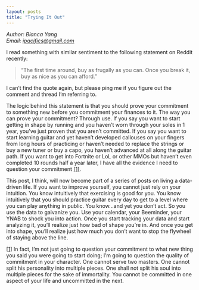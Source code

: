 ```yaml
---
layout: posts
title: "Trying It Out"
---
```

*Author: Bianca Yang*<br>
*Email: <a href="mailto:ipacifics@gmail.com?subject=Hello from the XDRT Blog">ipacifics@gmail.com</a>*<br>

I read something with similar sentiment to the following statement on Reddit recently:

> “The first time around, buy as frugally as you can. Once you break it, buy as nice as you can afford.”

I can’t find the quote again, but please ping me if you figure out the comment and thread I’m referring to.

The logic behind this statement is that you should prove your commitment to something new before you commitment your finances to it. The way you can prove your commitment? Through use. If you say you want to start getting in shape by running and you haven’t worn through your soles in 1 year, you’ve just proven that you aren’t committed. If you say you want to start learning guitar and yet haven’t developed callouses on your fingers from long hours of practicing or haven’t needed to replace the strings or buy a new tuner or buy a capo, you haven’t advanced at all along the guitar path. If you want to get into Fortnite or LoL or other MMOs but haven’t even completed 10 rounds half a year later, I have all the evidence I need to question your commitment [[1]](#1d)<a name="1u"></a>.

This post, I think, will now become part of a series of posts on living a data-driven life. If you want to improve yourself, you cannot just rely on your intuition. You know intuitively that exercising is good for you. You know intuitively that you should practice guitar every day to get to a level where you can play anything in public. You know…and yet you don’t act. So you use the data to galvanize you. Use your calendar, your Beeminder, your YNAB to shock you into action. Once you start tracking your data and start analyzing it, you’ll realize just how bad of shape you’re in. And once you get into shape, you’ll realize just how much you don’t want to stop the flywheel of staying above the line.

[[1]](#1u)<a name="1d"></a> In fact, I’m not just going to question your commitment to what new thing you said you were going to start doing; I’m going to question the quality of commitment in your character. One cannot serve two masters. One cannot split his personality into multiple pieces. One shall not split his soul into multiple pieces for the sake of immortality. You cannot be committed in one aspect of your life and uncommitted in the next.
